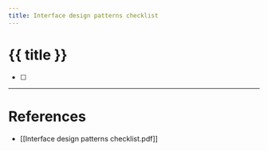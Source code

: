 ```yaml
---
title: Interface design patterns checklist
---
```


# {{ title }}

- [ ] 

---
# References
- [[Interface design patterns checklist.pdf]]